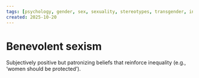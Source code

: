 ```yaml
---
tags: [psychology, gender, sex, sexuality, stereotypes, transgender, intersex, orientation, sexism, masculinity, STEM]
created: 2025-10-20
---
```

# Benevolent sexism

Subjectively positive but patronizing beliefs that reinforce inequality (e.g., ‘women should be protected’).
